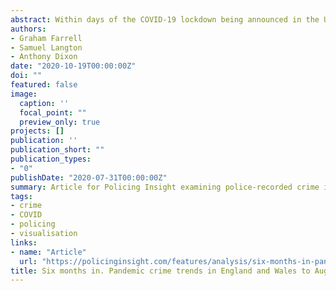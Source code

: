 ```yaml
---
abstract: Within days of the COVID-19 lockdown being announced in the UK, crime analysts were making predictions about its impact on criminal behaviour; so were they right? Professor Graham Farrell, Dr Sam Langton and Data Scientist Anthony Dixon of the School of Law at the University of Leeds examine the crime figures and trends from the first six months of the pandemic.
authors:
- Graham Farrell
- Samuel Langton
- Anthony Dixon
date: "2020-10-19T00:00:00Z"
doi: ""
featured: false
image:
  caption: ''
  focal_point: ""
  preview_only: true
projects: []
publication: ''
publication_short: ""
publication_types:
- "0"
publishDate: "2020-07-31T00:00:00Z"
summary: Article for Policing Insight examining police-recorded crime in England and Wales between March and August.
tags:
- crime
- COVID
- policing
- visualisation
links:
- name: "Article"
  url: "https://policinginsight.com/features/analysis/six-months-in-pandemic-crime-trends-in-england-and-wales-to-august-2020/"
title: Six months in. Pandemic crime trends in England and Wales to August 2020
---
```


